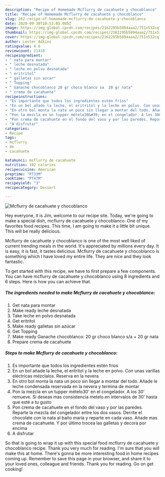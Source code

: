 ```yaml
---
description: "Recipe of Homemade Mcflurry de cacahuete y chocoblanco"
title: "Recipe of Homemade Mcflurry de cacahuete y chocoblanco"
slug: 262-recipe-of-homemade-mcflurry-de-cacahuete-y-chocoblanco
date: 2020-09-30T10:53:05.085Z
image: https://img-global.cpcdn.com/recipes/2162295b5894aaa2/751x532cq70/mcflurry-de-cacahuete-y-chocoblanco-foto-principal.jpg
thumbnail: https://img-global.cpcdn.com/recipes/2162295b5894aaa2/751x532cq70/mcflurry-de-cacahuete-y-chocoblanco-foto-principal.jpg
cover: https://img-global.cpcdn.com/recipes/2162295b5894aaa2/751x532cq70/mcflurry-de-cacahuete-y-chocoblanco-foto-principal.jpg
author: Lester Adkins
ratingvalue: 4.6
reviewcount: 21410
recipeingredient:
- " nata para montar"
- " leche desnatada"
- " leche en polvo desnatada"
- " eritritol"
- " galletas sin azcar"
- " Topping"
- " Ganache chocoblanco 20 gr choco blanco sa  20 gr nata"
- " crema de cacahuete"
recipeinstructions:
- "Es importante que todos los ingredientes estén fríos"
- "En un bol añade la leche, el eritritol y la leche en polvo. Con unas varillas eléctricas mézclalos. Reserva en la nevera"
- "En otro bol monta la nata un poco sin llegar a montar del todo. Añade le leche condensada reservada en la nevera y termina de montar"
- "Pon la mezcla en un tupper mételo30&#39; en el congelador. A los 30&#39; remueve. Si deseas mas consistencia metelo.en intervalos de 30&#39; hasta que esté a tu gusto"
- "Pon crema de cacahuete en el fondo del vaso y por las paredes. Reparte la mezcla del congelador entre los dos vasos. Derrite el chocolate con la nata al baño maría y reparte en cada vaso. Añade mas crema de cacahuete. Y por último trocea las galletas y decora por encima"
- "A disfrutar"
categories:
- Recipe
tags:
- mcflurry
- de
- cacahuete

katakunci: mcflurry de cacahuete 
nutrition: 102 calories
recipecuisine: American
preptime: "PT33M"
cooktime: "PT47M"
recipeyield: "3"
recipecategory: Dessert

---
```



![Mcflurry de cacahuete y chocoblanco](https://img-global.cpcdn.com/recipes/2162295b5894aaa2/751x532cq70/mcflurry-de-cacahuete-y-chocoblanco-foto-principal.jpg)

Hey everyone, it is Jim, welcome to our recipe site. Today, we're going to make a special dish, mcflurry de cacahuete y chocoblanco. One of my favorites food recipes. This time, I am going to make it a little bit unique. This will be really delicious.



Mcflurry de cacahuete y chocoblanco is one of the most well liked of current trending meals in the world. It's appreciated by millions every day. It is easy, it is fast, it tastes delicious. Mcflurry de cacahuete y chocoblanco is something which I have loved my entire life. They are nice and they look fantastic.


To get started with this recipe, we have to first prepare a few components. You can have mcflurry de cacahuete y chocoblanco using 8 ingredients and 6 steps. Here is how you can achieve that.

<!--inarticleads1-->

##### The ingredients needed to make Mcflurry de cacahuete y chocoblanco:

1. Get  nata para montar
1. Make ready  leche desnatada
1. Take  leche en polvo desnatada
1. Get  eritritol
1. Make ready  galletas sin azúcar
1. Get  Topping
1. Make ready  Ganache chocoblanco: 20 gr choco blanco s/a + 20 gr nata
1. Prepare  crema de cacahuete




<!--inarticleads2-->

##### Steps to make Mcflurry de cacahuete y chocoblanco:

1. Es importante que todos los ingredientes estén fríos
1. En un bol añade la leche, el eritritol y la leche en polvo. Con unas varillas eléctricas mézclalos. Reserva en la nevera
1. En otro bol monta la nata un poco sin llegar a montar del todo. Añade le leche condensada reservada en la nevera y termina de montar
1. Pon la mezcla en un tupper mételo30&#39; en el congelador. A los 30&#39; remueve. Si deseas mas consistencia metelo.en intervalos de 30&#39; hasta que esté a tu gusto
1. Pon crema de cacahuete en el fondo del vaso y por las paredes. Reparte la mezcla del congelador entre los dos vasos. Derrite el chocolate con la nata al baño maría y reparte en cada vaso. Añade mas crema de cacahuete. Y por último trocea las galletas y decora por encima
1. A disfrutar




So that is going to wrap it up with this special food mcflurry de cacahuete y chocoblanco recipe. Thank you very much for reading. I'm sure that you will make this at home. There's gonna be more interesting food in home recipes coming up. Remember to save this page in your browser, and share it to your loved ones, colleague and friends. Thank you for reading. Go on get cooking!
